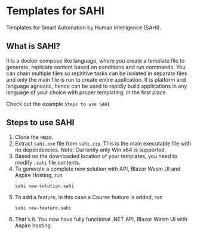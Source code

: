 # Templates for SAHI
Templates for Smart Automation by Human Intelligence (SAHI).

## What is SAHI?
It is a docker compose like language, where you create a template file to generate, replicate content based on conditions and run commands.
You can chain multiple files so repititive tasks can be isolated in separate files and only the main file is run to create entire application.
It is platform and language agnostic, hence can be used to rapidly build applications in any language of your choice with proper templating, in the first place.

Check out the example `Steps to use SAHI`

## Steps to use SAHI
1. Clone the repo.
2. Extract `sahi.exe` file from `sahi.zip`. This is the main executable file with no dependencies. Note: Currently only Win x64 is supported.
3. Based on the downloaded location of your templates, you need to modify `.sahi` file contents.
4. To generate a complete new solution with API, Blazor Wasm UI and Aspire Hosting, run
   ```
   sahi new-solution.sahi
   ```
5. To add a feature, in this case a Course feature is added, run
   ```
   sahi new-feature.sahi
   ```
6. That's it. You now have fully functional .NET API, Blazor Wasm UI with Aspire hosting.
